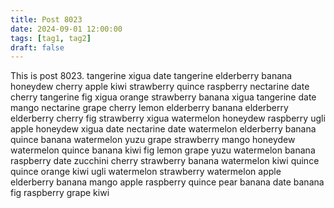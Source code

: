 ```yaml
---
title: Post 8023
date: 2024-09-01 12:00:00
tags: [tag1, tag2]
draft: false
---
```

This is post 8023.
tangerine
xigua
date
tangerine
elderberry
banana
honeydew
cherry
apple
kiwi
strawberry
quince
raspberry
nectarine
date
cherry
tangerine
fig
xigua
orange
strawberry
banana
xigua
tangerine
date
mango
nectarine
grape
cherry
lemon
elderberry
banana
elderberry
elderberry
cherry
fig
strawberry
xigua
watermelon
honeydew
raspberry
ugli
apple
honeydew
xigua
date
nectarine
date
watermelon
elderberry
banana
quince
banana
watermelon
yuzu
grape
strawberry
mango
honeydew
watermelon
quince
banana
kiwi
fig
lemon
grape
yuzu
watermelon
banana
raspberry
date
zucchini
cherry
strawberry
banana
watermelon
kiwi
quince
quince
orange
kiwi
ugli
watermelon
strawberry
watermelon
apple
elderberry
banana
mango
apple
raspberry
quince
pear
banana
date
banana
fig
raspberry
grape
kiwi

